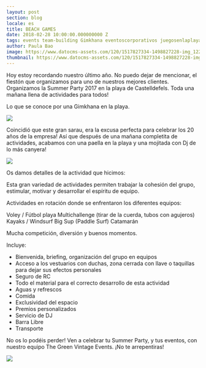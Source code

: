 ```yaml
---
layout: post
section: blog
locale: es
title: BEACH GAMES
date: 2018-02-28 10:00:00.000000000 Z
tags: events team-building Gimkhana eventoscorporativos juegosenlaplaya
author: Paula Bao
image: https://www.datocms-assets.com/120/1517827334-1498827228-img_1221.jpg?w=1024&fm=jpg
thumbnail: https://www.datocms-assets.com/120/1517827334-1498827228-img_1221.jpg?w=105&fm=jpg
---
```


Hoy estoy recordando nuestro último año. No puedo dejar de mencionar, el fiestón que organizamos para uno de nuestros mejores clientes. 
Organizamos la Summer Party 2017 en la playa de Castelldefels. 
Toda una mañana llena de actividades para todos!

<!--more-->

Lo que se conoce por una Gimkhana en la playa. 

![](https://www.datocms-assets.com/120/1517827521-1498827238-img_1209.jpg)

Coincidió que este gran sarau, era la excusa perfecta para celebrar los 20 años de la empresa! Así que después de una mañana completita de actividades, acabamos con una paella en la playa y una mojitada con Dj de lo más canyera!

![](https://www.datocms-assets.com/120/1517827533-softonic-team-building-20-years-160617_20.JPG)

Os damos detalles de la actividad que hicimos:

Esta gran variedad de actividades permiten trabajar la cohesión del grupo, estimular, motivar y desarrollar el espíritu de equipo.

Actividades en rotación donde se enfrentaron los diferentes equipos:

Voley / Fútbol playa
Multichallenge (tirar de la cuerda, tubos con agujeros)
Kayaks / Windsurf
Big Sup (Paddle Surf)
Catamarán

Mucha competición, diversión y buenos momentos.

Incluye:
- Bienvenida, briefing, organización del grupo en equipos
- Acceso a los vestuarios con duchas, zona cerrada con llave o taquillas para dejar sus efectos personales
- Seguro de RC
- Todo el material para el correcto desarrollo de esta actividad
- Aguas y refrescos
- Comida
- Exclusividad del espacio
- Premios personalizados
- Servicio de DJ
- Barra Libre
- Transporte

No os lo podéis perder!
Ven a celebrar tu Summer Party, y tus eventos, con nuestro equipo The Green Vintage Events. ¡No te arrepentiras!

![](https://www.datocms-assets.com/120/1517827544-softonic-team-building-20-years-160617_16.JPG)
